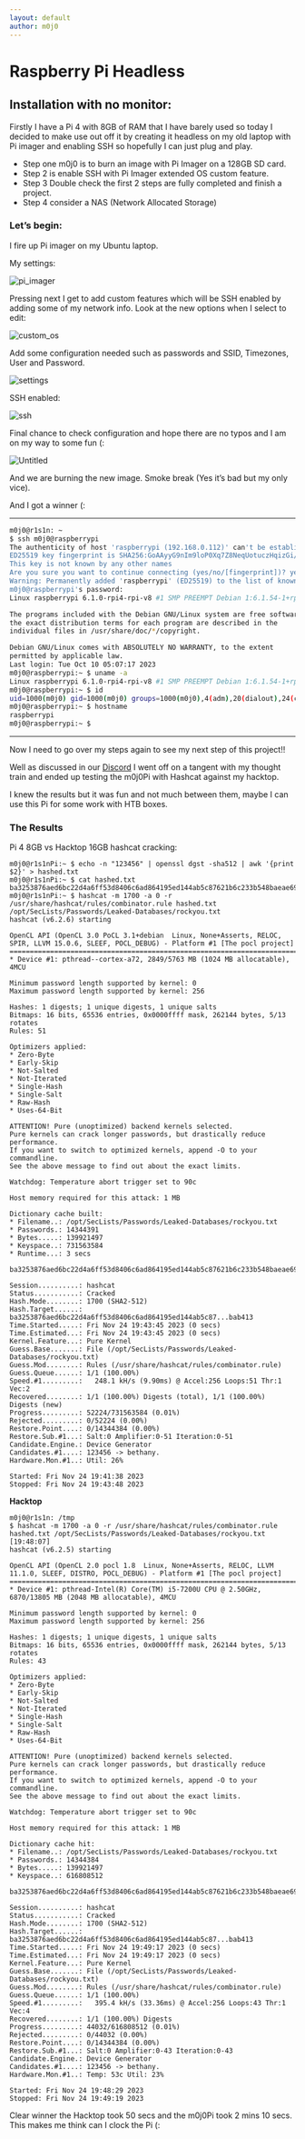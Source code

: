 ```yaml
---
layout: default
author: m0j0
---
```


# Raspberry Pi Headless

## Installation with no monitor:

Firstly I have a Pi 4 with 8GB of RAM that I have barely used so today I decided to make use out off it by creating it headless on my old laptop with Pi imager and enabling SSH so hopefully I can just plug and play.

- Step one m0j0 is to burn an image with Pi Imager on a 128GB SD card.
- Step 2 is enable SSH with Pi Imager extended OS custom feature.
- Step 3 Double check the first 2 steps are fully completed and finish a project.
- Step 4 consider a NAS (Network Allocated Storage)

### Let’s begin:

I fire up Pi imager on my Ubuntu laptop.

My settings:

![pi_imager](/assets/images/pi_imager.png)

Pressing next I get to add custom features which will be SSH enabled by adding some of my network info. Look at the new options when I select to edit:


![custom_os](/assets/images/os_custom.png)

Add some configuration needed such as passwords and SSID, Timezones, User and Password.

![settings](/assets/images/settings.png)

SSH enabled:

![ssh](/assets/images/ssh.png)

Final chance to check configuration and hope there are no typos and I am on my way to some fun (:

![Untitled](/assets/images/final_burn.png)

And we are burning the new image. Smoke break (Yes it’s bad but my only vice).

And I got a winner (:

------------------------------------------------------------------------------

```bash
m0j0@r1s1n: ~
$ ssh m0j0@raspberrypi                                                                                                                     [17:18:39]
The authenticity of host 'raspberrypi (192.168.0.112)' can't be established.
ED25519 key fingerprint is SHA256:GoAAyyG9nIm9loP0Xq7Z8NeqUotuczHqizGi/tCtkFQ.
This key is not known by any other names
Are you sure you want to continue connecting (yes/no/[fingerprint])? yes
Warning: Permanently added 'raspberrypi' (ED25519) to the list of known hosts.
m0j0@raspberrypi's password: 
Linux raspberrypi 6.1.0-rpi4-rpi-v8 #1 SMP PREEMPT Debian 1:6.1.54-1+rpt2 (2023-10-05) aarch64

The programs included with the Debian GNU/Linux system are free software;
the exact distribution terms for each program are described in the
individual files in /usr/share/doc/*/copyright.

Debian GNU/Linux comes with ABSOLUTELY NO WARRANTY, to the extent
permitted by applicable law.
Last login: Tue Oct 10 05:07:17 2023
m0j0@raspberrypi:~ $ uname -a
Linux raspberrypi 6.1.0-rpi4-rpi-v8 #1 SMP PREEMPT Debian 1:6.1.54-1+rpt2 (2023-10-05) aarch64 GNU/Linux
m0j0@raspberrypi:~ $ id
uid=1000(m0j0) gid=1000(m0j0) groups=1000(m0j0),4(adm),20(dialout),24(cdrom),27(sudo),29(audio),44(video),46(plugdev),60(games),100(users),102(input),105(render),106(netdev),115(lpadmin),993(gpio),994(i2c),995(spi)
m0j0@raspberrypi:~ $ hostname
raspberrypi
m0j0@raspberrypi:~ $
```
------------------------------------------------------------------------------

Now I need to go over my steps again to see my next step of this project!!

Well as discussed in our [Discord](https://discord.gg/8cTtGrq27y) I went off on a tangent with my thought train
and ended up testing the m0j0Pi with Hashcat against my hacktop.

I knew the results but it was fun and not much between them, maybe I can use this Pi for some work with HTB boxes.

### The Results

Pi 4 8GB vs Hacktop 16GB  hashcat cracking:

```
m0j0@r1s1nPi:~ $ echo -n "123456" | openssl dgst -sha512 | awk '{print $2}' > hashed.txt
m0j0@r1s1nPi:~ $ cat hashed.txt 
ba3253876aed6bc22d4a6ff53d8406c6ad864195ed144ab5c87621b6c233b548baeae6956df346ec8c17f5ea10f35ee3cbc514797ed7ddd3145464e2a0bab413
m0j0@r1s1nPi:~ $ hashcat -m 1700 -a 0 -r /usr/share/hashcat/rules/combinator.rule hashed.txt /opt/SecLists/Passwords/Leaked-Databases/rockyou.txt
hashcat (v6.2.6) starting

OpenCL API (OpenCL 3.0 PoCL 3.1+debian  Linux, None+Asserts, RELOC, SPIR, LLVM 15.0.6, SLEEF, POCL_DEBUG) - Platform #1 [The pocl project]
==========================================================================================================================================
* Device #1: pthread--cortex-a72, 2849/5763 MB (1024 MB allocatable), 4MCU

Minimum password length supported by kernel: 0
Maximum password length supported by kernel: 256

Hashes: 1 digests; 1 unique digests, 1 unique salts
Bitmaps: 16 bits, 65536 entries, 0x0000ffff mask, 262144 bytes, 5/13 rotates
Rules: 51

Optimizers applied:
* Zero-Byte
* Early-Skip
* Not-Salted
* Not-Iterated
* Single-Hash
* Single-Salt
* Raw-Hash
* Uses-64-Bit

ATTENTION! Pure (unoptimized) backend kernels selected.
Pure kernels can crack longer passwords, but drastically reduce performance.
If you want to switch to optimized kernels, append -O to your commandline.
See the above message to find out about the exact limits.

Watchdog: Temperature abort trigger set to 90c

Host memory required for this attack: 1 MB

Dictionary cache built:
* Filename..: /opt/SecLists/Passwords/Leaked-Databases/rockyou.txt
* Passwords.: 14344391
* Bytes.....: 139921497
* Keyspace..: 731563584
* Runtime...: 3 secs

ba3253876aed6bc22d4a6ff53d8406c6ad864195ed144ab5c87621b6c233b548baeae6956df346ec8c17f5ea10f35ee3cbc514797ed7ddd3145464e2a0bab413:123456
                                                          
Session..........: hashcat
Status...........: Cracked
Hash.Mode........: 1700 (SHA2-512)
Hash.Target......: ba3253876aed6bc22d4a6ff53d8406c6ad864195ed144ab5c87...bab413
Time.Started.....: Fri Nov 24 19:43:45 2023 (0 secs)
Time.Estimated...: Fri Nov 24 19:43:45 2023 (0 secs)
Kernel.Feature...: Pure Kernel
Guess.Base.......: File (/opt/SecLists/Passwords/Leaked-Databases/rockyou.txt)
Guess.Mod........: Rules (/usr/share/hashcat/rules/combinator.rule)
Guess.Queue......: 1/1 (100.00%)
Speed.#1.........:   248.1 kH/s (9.90ms) @ Accel:256 Loops:51 Thr:1 Vec:2
Recovered........: 1/1 (100.00%) Digests (total), 1/1 (100.00%) Digests (new)
Progress.........: 52224/731563584 (0.01%)
Rejected.........: 0/52224 (0.00%)
Restore.Point....: 0/14344384 (0.00%)
Restore.Sub.#1...: Salt:0 Amplifier:0-51 Iteration:0-51
Candidate.Engine.: Device Generator
Candidates.#1....: 123456 -> bethany.
Hardware.Mon.#1..: Util: 26%

Started: Fri Nov 24 19:41:38 2023
Stopped: Fri Nov 24 19:43:48 2023
```

**Hacktop**

```
m0j0@r1s1n: /tmp
$ hashcat -m 1700 -a 0 -r /usr/share/hashcat/rules/combinator.rule hashed.txt /opt/SecLists/Passwords/Leaked-Databases/rockyou.txt         [19:48:07]
hashcat (v6.2.5) starting

OpenCL API (OpenCL 2.0 pocl 1.8  Linux, None+Asserts, RELOC, LLVM 11.1.0, SLEEF, DISTRO, POCL_DEBUG) - Platform #1 [The pocl project]
=====================================================================================================================================
* Device #1: pthread-Intel(R) Core(TM) i5-7200U CPU @ 2.50GHz, 6870/13805 MB (2048 MB allocatable), 4MCU

Minimum password length supported by kernel: 0
Maximum password length supported by kernel: 256

Hashes: 1 digests; 1 unique digests, 1 unique salts
Bitmaps: 16 bits, 65536 entries, 0x0000ffff mask, 262144 bytes, 5/13 rotates
Rules: 43

Optimizers applied:
* Zero-Byte
* Early-Skip
* Not-Salted
* Not-Iterated
* Single-Hash
* Single-Salt
* Raw-Hash
* Uses-64-Bit

ATTENTION! Pure (unoptimized) backend kernels selected.
Pure kernels can crack longer passwords, but drastically reduce performance.
If you want to switch to optimized kernels, append -O to your commandline.
See the above message to find out about the exact limits.

Watchdog: Temperature abort trigger set to 90c

Host memory required for this attack: 1 MB

Dictionary cache hit:
* Filename..: /opt/SecLists/Passwords/Leaked-Databases/rockyou.txt
* Passwords.: 14344384
* Bytes.....: 139921497
* Keyspace..: 616808512

ba3253876aed6bc22d4a6ff53d8406c6ad864195ed144ab5c87621b6c233b548baeae6956df346ec8c17f5ea10f35ee3cbc514797ed7ddd3145464e2a0bab413:123456
                                                          
Session..........: hashcat
Status...........: Cracked
Hash.Mode........: 1700 (SHA2-512)
Hash.Target......: ba3253876aed6bc22d4a6ff53d8406c6ad864195ed144ab5c87...bab413
Time.Started.....: Fri Nov 24 19:49:17 2023 (0 secs)
Time.Estimated...: Fri Nov 24 19:49:17 2023 (0 secs)
Kernel.Feature...: Pure Kernel
Guess.Base.......: File (/opt/SecLists/Passwords/Leaked-Databases/rockyou.txt)
Guess.Mod........: Rules (/usr/share/hashcat/rules/combinator.rule)
Guess.Queue......: 1/1 (100.00%)
Speed.#1.........:   395.4 kH/s (33.36ms) @ Accel:256 Loops:43 Thr:1 Vec:4
Recovered........: 1/1 (100.00%) Digests
Progress.........: 44032/616808512 (0.01%)
Rejected.........: 0/44032 (0.00%)
Restore.Point....: 0/14344384 (0.00%)
Restore.Sub.#1...: Salt:0 Amplifier:0-43 Iteration:0-43
Candidate.Engine.: Device Generator
Candidates.#1....: 123456 -> bethany.
Hardware.Mon.#1..: Temp: 53c Util: 23%

Started: Fri Nov 24 19:48:29 2023
Stopped: Fri Nov 24 19:49:19 2023
```

Clear winner the Hacktop took 50 secs and the m0j0Pi took 2 mins 10 secs. This makes me think can I clock the Pi (:

